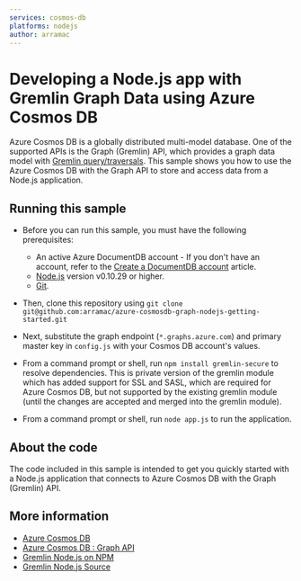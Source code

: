 ```yaml
---
services: cosmos-db
platforms: nodejs
author: arramac
---
```


# Developing a Node.js app with Gremlin Graph Data using Azure Cosmos DB
Azure Cosmos DB is a globally distributed multi-model database. One of the supported APIs is the Graph (Gremlin) API, which provides a graph data model with [Gremlin query/traversals](https://tinkerpop.apache.org/gremlin.html). This sample shows you how to use the Azure Cosmos DB with the Graph API to store and access data from a Node.js application.

## Running this sample

* Before you can run this sample, you must have the following prerequisites:

	* An active Azure DocumentDB account - If you don't have an account, refer to the [Create a DocumentDB account](https://azure.microsoft.com/en-us/documentation/articles/documentdb-create-account/) article.
	* [Node.js](https://nodejs.org/en/) version v0.10.29 or higher.
	* [Git](http://git-scm.com/).

* Then, clone this repository using `git clone git@github.com:arramac/azure-cosmosdb-graph-nodejs-getting-started.git`

* Next, substitute the graph endpoint (`*.graphs.azure.com`) and primary master key in `config.js` with your Cosmos DB account's values. 

* From a command prompt or shell, run `npm install gremlin-secure` to resolve dependencies. This is private version of the gremlin module which has added support for SSL and SASL, which are required for Azure Cosmos DB, but not supported by the existing gremlin module (until the changes are accepted and merged into the gremlin module).

* From a command prompt or shell, run `node app.js` to run the application.

## About the code
The code included in this sample is intended to get you quickly started with a Node.js application that connects to Azure Cosmos DB with the Graph (Gremlin) API.

## More information

- [Azure Cosmos DB](https://docs.microsoft.com/azure/cosmos-db/introduction)
- [Azure Cosmos DB : Graph API](https://docs.microsoft.com/azure/documentdb/graph-introduction)
- [Gremlin Node.js on NPM](https://www.npmjs.com/package/gremlin)
- [Gremlin Node.js Source](https://github.com/jbmusso/gremlin-javascript)

